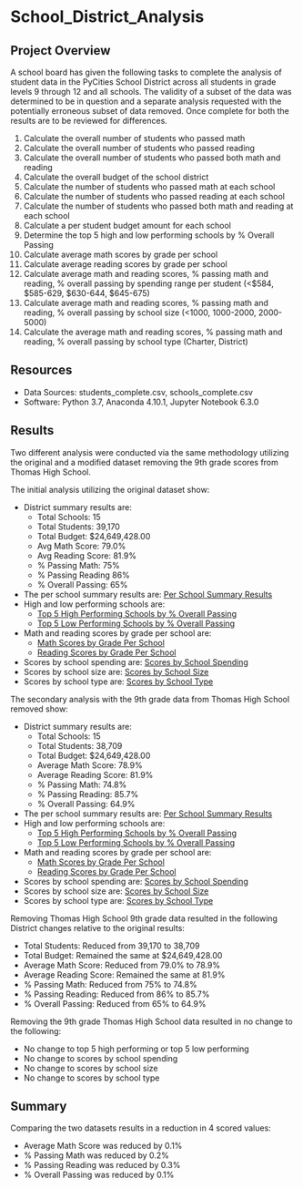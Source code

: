 # School_District_Analysis

## Project Overview
A school board has given the following tasks to complete the analysis of student data in the PyCities School District across all students in grade levels 9 through 12 and all schools. The validity of a subset of the data was determined to be in question and a separate analysis requested with the potentially erroneous subset of data removed. Once complete for both the results are to be reviewed for differences.

1. Calculate the overall number of students who passed math
2. Calculate the overall number of students who passed reading
3. Calculate the overall number of students who passed both math and reading
4. Calculate the overall budget of the school district
5. Calculate the number of students who passed math at each school
6. Calculate the number of students who passed reading at each school
7. Calculate the number of students who passed both math and reading at each school
8. Calculate a per student budget amount for each school
9. Determine the top 5 high and low performing schools by % Overall Passing
10. Calculate average math scores by grade per school
11. Calculate average reading scores by grade per school
12. Calculate average math and reading scores, % passing math and reading, % overall passing by spending range per student (<$584, $585-629, $630-644, $645-675)
13. Calculate average math and reading scores, % passing math and reading, % overall passing by school size (<1000, 1000-2000, 2000-5000)
14. Calculate the average math and reading scores, % passing math and reading, % overall passing by school type (Charter, District)

## Resources
- Data Sources: students_complete.csv, schools_complete.csv
- Software: Python 3.7, Anaconda 4.10.1, Jupyter Notebook 6.3.0

## Results
Two different analysis were conducted via the same methodology utilizing the original and a modified dataset removing the 9th grade scores from Thomas High School.

The initial analysis utilizing the original dataset show:
  - District summary results are:
    - Total Schools: 15
    - Total Students: 39,170
    - Total Budget: $24,649,428.00
    - Avg Math Score: 79.0%
    - Avg Reading Score: 81.9%
    - % Passing Math: 75%
    - % Passing Reading 86%
    - % Overall Passing: 65%
  - The per school summary results are: [Per School Summary Results](Resources/school_summary.PNG)
  - High and low performing schools are:
    - [Top 5 High Performing Schools by % Overall Passing](Resources/high_performing.PNG)
    - [Top 5 Low Performing Schools by % Overall Passing](Resources/low_performing.PNG)
  - Math and reading scores by grade per school are:
    - [Math Scores by Grade Per School](Resources/math.PNG)
    - [Reading Scores by Grade Per School](Resources/reading.PNG)
  - Scores by school spending are: [Scores by School Spending](Resources/scores_by_school_spending.PNG)
  - Scores by school size are: [Scores by School Size](Resources/scores_by_school_size.PNG)
  - Scores by school type are: [Scores by School Type](Resources/scores_by_school_type.PNG)


The secondary analysis with the 9th grade data from Thomas High School removed show:
  - District summary results are:
    - Total Schools: 15
    - Total Students: 38,709
    - Total Budget: $24,649,428.00
    - Average Math Score: 78.9%
    - Average Reading Score: 81.9%
    - % Passing Math: 74.8%
    - % Passing Reading: 85.7%
    - % Overall Passing: 64.9%
  - The per school summary results are: [Per School Summary Results](Resources/updated_school_summary.PNG)
  - High and low performing schools are:
    - [Top 5 High Performing Schools by % Overall Passing](Resources/updated_high_performing.PNG)
    - [Top 5 Low Performing Schools by % Overall Passing](Resources/updated_low_performing.PNG)
  - Math and reading scores by grade per school are:
    - [Math Scores by Grade Per School](Resources/updated_math.PNG)
    - [Reading Scores by Grade Per School](Resources/updated_reading.PNG)
  - Scores by school spending are: [Scores by School Spending](Resources/updated_scores_by_school_spending.PNG)
  - Scores by school size are: [Scores by School Size](Resources/updated_scores_by_school_size.PNG)
  - Scores by school type are: [Scores by School Type](Resources/updated_scores_by_school_type.PNG)

Removing Thomas High School 9th grade data resulted in the following District changes relative to the original results:
  - Total Students: Reduced from 39,170 to 38,709
  - Total Budget: Remained the same at $24,649,428.00
  - Average Math Score: Reduced from 79.0% to 78.9%
  - Average Reading Score: Remained the same at 81.9%
  - % Passing Math: Reduced from 75% to 74.8%
  - % Passing Reading: Reduced from 86% to 85.7%
  - % Overall Passing: Reduced from 65% to 64.9%
   
Removing the 9th grade Thomas High School data resulted in no change to the following:
  - No change to top 5 high performing or top 5 low performing
  - No change to scores by school spending
  - No change to scores by school size
  - No change to scores by school type

## Summary

Comparing the two datasets results in a reduction in 4 scored values:
- Average Math Score was reduced by 0.1%
- % Passing Math was reduced by 0.2%
- % Passing Reading was reduced by 0.3%
- % Overall Passing was reduced by 0.1%
